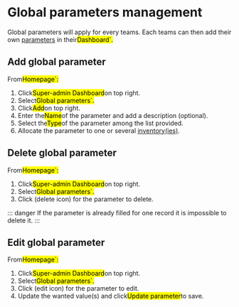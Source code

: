 # Global parameters management

Global parameters will apply for every teams. Each teams can then add their own [parameters](/laboratory-information-management-system/dashboard-parameters.html#create-parameter) in their<mark>Dashboard`.

## Add global parameter
From<mark>Homepage`: 
1. Click<mark>Super-admin Dashboard</mark>on top right. 
2. Select<mark>Global parameters`.
3. Click<mark>Add</mark>on top right.
4. Enter the<mark>Name</mark>of the parameter and add a description (optional).
5. Select the<mark>Type</mark>of the parameter among the list provided.
6. Allocate the parameter to one or several [inventory(ies)](/laboratory-information-management-system/super-administration-inventories.html#inventories).

## Delete global parameter
From<mark>Homepage`: 
1. Click<mark>Super-admin Dashboard</mark>on top right. 
2. Select<mark>Global parameters`.
3. Click (delete icon) for the parameter to delete.

::: danger
If the parameter is already filled for one record it is impossible to delete it.
:::

## Edit global parameter
From<mark>Homepage`: 
1. Click<mark>Super-admin Dashboard</mark>on top right. 
2. Select<mark>Global parameters`.
3. Click (edit icon) for the parameter to edit.
4. Update the wanted value(s) and click<mark>Update parameter</mark>to save.





